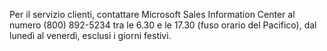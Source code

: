 Per il servizio clienti, contattare Microsoft Sales Information Center al numero (800) 892-5234 tra le 6.30 e le 17.30 (fuso orario del Pacifico), dal lunedì al venerdì, esclusi i giorni festivi.

<!--HONumber=May16_HO1-->


